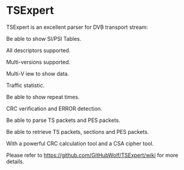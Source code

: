 # TSExpert

TSExpert is an excellent parser for DVB transport stream:

Be able to show SI/PSI Tables.

All descriptors supported.

Multi-versions supported.

Multi-V iew to show data.

Traffic statistic.

Be able to show repeat times.

CRC verification and ERROR detection.

Be able to parse TS packets and PES packets.

Be able to retrieve TS packets, sections and PES packets.

With a powerful CRC calculation tool and a CSA cipher tool.


Please refer to https://github.com/GitHubWolf/TSExpert/wiki for more details.

